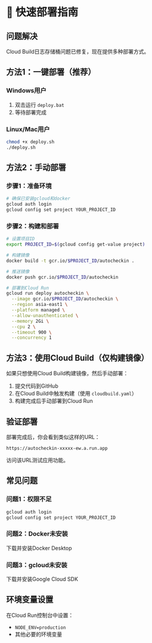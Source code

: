 # 🚀 快速部署指南

## 问题解决
Cloud Build日志存储桶问题已修复，现在提供多种部署方式。

## 方法1：一键部署（推荐）

### Windows用户
1. 双击运行 `deploy.bat`
2. 等待部署完成

### Linux/Mac用户
```bash
chmod +x deploy.sh
./deploy.sh
```

## 方法2：手动部署

### 步骤1：准备环境
```bash
# 确保已安装gcloud和docker
gcloud auth login
gcloud config set project YOUR_PROJECT_ID
```

### 步骤2：构建和部署
```bash
# 设置项目ID
export PROJECT_ID=$(gcloud config get-value project)

# 构建镜像
docker build -t gcr.io/$PROJECT_ID/autocheckin .

# 推送镜像
docker push gcr.io/$PROJECT_ID/autocheckin

# 部署到Cloud Run
gcloud run deploy autocheckin \
  --image gcr.io/$PROJECT_ID/autocheckin \
  --region asia-east1 \
  --platform managed \
  --allow-unauthenticated \
  --memory 2Gi \
  --cpu 2 \
  --timeout 900 \
  --concurrency 1
```

## 方法3：使用Cloud Build（仅构建镜像）

如果只想使用Cloud Build构建镜像，然后手动部署：

1. 提交代码到GitHub
2. 在Cloud Build中触发构建（使用 `cloudbuild.yaml`）
3. 构建完成后手动部署到Cloud Run

## 验证部署

部署完成后，你会看到类似这样的URL：
```
https://autocheckin-xxxxx-ew.a.run.app
```

访问该URL测试应用功能。

## 常见问题

### 问题1：权限不足
```bash
gcloud auth login
gcloud config set project YOUR_PROJECT_ID
```

### 问题2：Docker未安装
下载并安装Docker Desktop

### 问题3：gcloud未安装
下载并安装Google Cloud SDK

## 环境变量设置

在Cloud Run控制台中设置：
- `NODE_ENV=production`
- 其他必要的环境变量 